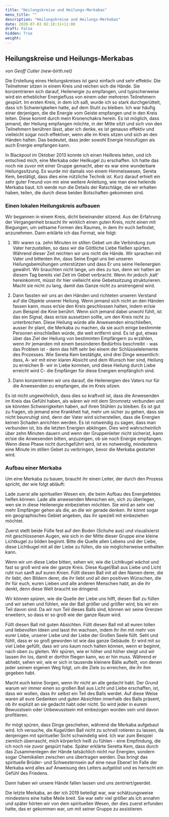 ```yaml
---
title: "Heilungskreise und Heilungs-Merkabas"
menu_title: ""
description: "Heilungskreise und Heilungs-Merkabas"
date: 2020-07-03 02:18:11+11:00
draft: False
hidden: True
weight:
---
```

## Heilungskreise und Heilungs-Merkabas

*von Geoff Cutler (new-birth.net)*

Die Erstellung eines Heilungskreises ist ganz einfach und sehr effektiv. Die Teilnehmer sitzen in einem Kreis und reichen sich die Hände. Sie konzentrieren sich darauf, Heilenergie zu empfangen, und typischerweise wird ein erheblicher Energiefluss von einem oder mehreren Teilnehmern gespürt. Im ersten Kreis, in dem ich saß, wurde ich so stark durchgerüttelt, dass ich Schwierigkeiten hatte, auf dem Stuhl zu bleiben. Ich war häufig einer derjenigen, die die Energie vom Geiste empfangen und in den Kreis leiten. Diese kommt durch mein Kronenchakra herein. Es ist möglich, dass jemand, der Heilung empfangen möchte, in der Mitte sitzt und sich von den Teilnehmern berühren lässt, aber ich denke, es ist genauso effektiv und vielleicht sogar noch effektiver, wenn alle im Kreis sitzen und sich an den Händen halten. Das bedeutet, dass jeder sowohl Energie hinzufügen als auch Energie empfangen kann.

In Blackpool im Oktober 2013 konnte ich einen Heilkreis leiten, und ich entschied mich, eine Merkaba oder Heilkugel zu erschaffen. Ich hatte das noch nie zuvor mit einer Gruppe gemacht, aber es war eine wunderbare Heilungssitzung. Es wurde mir damals von einem Himmelswesen, Sereta Kem, bestätigt, dass dies eine nützliche Technik ist. Kurz darauf erhielt ein sehr guter Freund von mir eine weitere Anleitung, wie man eine heilende Merkaba baut. Ich werde nun die Details der Ratschläge, die wir erhalten haben, teilen, die durch diese beiden Botschaften gekommen sind.

### Einen lokalen Heilungskreis aufbauen

Wir begannen in einem Kreis, dicht beieinander sitzend. Aus der Erfahrung der Vergangenheit braucht ihr wirklich einen guten Kreis, nicht einen mit Biegungen, um seltsame Formen des Raumes, in dem ihr euch befindet, anzunehmen. Dann erklärte ich das Format, wie folgt:

1. Wir waren ca. zehn Minuten im stillen Gebet um die Verbindung zum Vater herzustellen, so dass wir die Göttliche Liebe fließen spürten. Während dieser Zeit reichten wir uns nicht die Hände. Wir sprachen mit Vater und bittenten Ihn, dass Seine Engel uns bei unseren Heilungsbemühungen unterstützen und dass Er uns seine Heilenergien gewährt. Wir brauchten nicht lange, um dies zu tun, denn wir hatten an diesem Tag bereits viel Zeit im Gebet verbracht. Wenn ihr jedoch ‚kalt‘ hereinkommt, müsst ihr hier vielleicht eine Gebetssitzung strukturieren. Macht sie nicht zu lang, damit das Ganze nicht zu anstrengend wird.

2. Dann fassten wir uns an den Händen und richteten unseren Verstand auf die Objekte unserer Heilung. Wenn jemand sich nicht an den Händen fassen kann, muss er/sie den Kreis geschlossen halten, indem er/sie zum Beispiel die Knie berührt. Wenn sich jemand dabei unwohl fühlt, ist das ein Signal, dass er/sie aussetzen sollte, um den Kreis nicht zu unterbrechen. Diese Heilung würde alle Anwesenden einschließen, ausser ihr plant, die Merkaba zu machen, da sie auch einige bestimmte Personen einschließen würde, die weit entfernt sind. Es ist gut, etwas über das Ziel der Heilung von bestimmten Empfängern zu erzählen, wenn ihr jemanden mit einem besonderen Bedürfnis beschreibt - was das Problem ist - denn das hilft sehr bei einem der Schlüsselelemente des Prozesses. Wie Sereta Kem bestätigte, sind drei Dinge wesentlich: dass,
A- wir mit einer klaren Absicht und dem Wunsch hier sind, Heilung zu erreichen
B- wir in Liebe kommen, und diese Heilung durch Liebe erreicht wird
C- die Empfänger für diese Energien empfänglich sind.

3. Dann konzentrieren wir uns darauf, die Heilenergien des Vaters nur für die Anwesenden zu empfangen, die im Kreis sitzen.

Es ist nicht ungewöhnlich, dass dies so kraftvoll ist, dass die Anwesenden im Kreis das Gefühl haben, als wären wir mit dem Stromnetz verbunden und sie könnten Schwierigkeiten haben, auf ihren Stühlen zu bleiben. Es ist gut zu fragen, ob jemand eine Krankheit hat, mehr um sicher zu gehen, dass sie nicht beunruhigt sind, denn der Vater wird sicherstellen, dass die Energien keinen Schaden anrichten werden. Es ist notwendig zu sagen, dass man verbunden ist, bis die letzten Energien abklingen. Dies wird wahrscheinlich über zehn Minuten dauern und wenn der Gruppenleiter nicht sicherist, kann er/sie die Anwesenden bitten, anzuzeigen, ob sie noch Energie empfangen. Wenn diese Phase nicht durchgeführt wird, ist es notwendig, mindestens eine Minute im stillen Gebet zu verbringen, bevor die Merkaba gestartet wird.

### Aufbau einer Merkaba

Um eine Merkaba zu bauen, braucht ihr einen Leiter, der durch den Prozess spricht, der wie folgt abläuft:

Lade zuerst alle spirituellen Wesen ein, die beim Aufbau des Energiefeldes helfen können. Lade alle anwesenden Menschen ein, sich zu überlegen, wen sie in diese Heilenergie einbeziehen möchten. Sie wird an sehr viel mehr Empfänger gehen als die, an die wir gerade denken. Ihr könnt sogar ein geographisches Gebiet angeben, das ihr speziell mit einbeziehen möchtet.

Zuerst stellt beide Füße fest auf den Boden (Schuhe aus) und visualisierst mit geschlossenen Augen, wie sich in der Mitte dieser Gruppe eine kleine Lichtkugel zu bilden beginnt. Bitte die Quelle allen Lebens und der Liebe, diese Lichtkugel mit all der Liebe zu füllen, die sie möglicherweise enthalten kann.

Wenn wir um diese Liebe bitten, sehen wir, wie die Lichtkugel wächst und fast so groß wird wie der ganze Kreis. Diese Kugel/Ball aus Liebe und Licht ruht nun sanft auf euren Knien. Füllt diesen Ball mit all den Namen derer, die ihr liebt, den Bildern derer, die ihr liebt und all den positiven Wünschen, die ihr für euch, euren Lieben und alle anderen Menschen habt, an die ihr denkt, denn diese Welt braucht sie dringend.

Wir können spüren, wie die Quelle der Liebe uns hilft, diesen Ball zu füllen und wir sehen und fühlen, wie der Ball größer und größer wird, bis wir ein Teil davon sind. Da wir nun Teil dieses Balls sind, können wir seine Grenzen erweitern, so dass er so groß wie der ganze Raum wird.

Füllt diesen Ball mit guten Absichten. Füllt diesen Ball mit all euren tollen und liebevollen Ideen und lasst ihn wachsen, indem ihr ihn mit mehr von eurer Liebe, unserer Liebe und der Liebe der Großen Seele füllt. Seht und fühlt, dass er so groß geworden ist wie das ganze Gebäude. Er wird mit so viel Liebe gefüllt, dass wir uns kaum noch halten können, wenn er beginnt, nach oben zu gleiten. Wir spüren, wie er höher und höher steigt und wir lassen ihn los, damit er dorthin fliegen kann, wo er hin muss. Während er abhebt, sehen wir, wie er sich in tausende kleinere Bälle aufteilt, von denen jeder seinem eigenen Weg folgt, um die Ziele zu erreichen, die ihr ihm gegeben habt.

Macht euch keine Sorgen, wenn ihr nicht an alle gedacht habt. Der Grund warum wir immer einen so großen Ball aus Licht und Liebe erschaffen, ist, dass wir wollen, dass ihr selbst ein Teil des Balls werdet. Auf diese Weise waren all eure Gedanken und guten Absichten innerhalb des Balls präsent, ob ihr explizit an sie gedacht habt oder nicht. So wird jeder in eurem Bewusstsein oder Unbewusstsein mit einbezogen worden sein und davon profitieren.

Ihr mögt spüren, dass Dinge geschehen, während die Merkaba aufgebaut wird. Ich versuche, die Kugel/den Ball nicht zu schnell rotieren zu lassen, da denjenigen mit spiritueller Sicht schwindelig wird. Ich war zum Beispiel ziemlich überrascht, mich körperlich heiß zu fühlen - eine Empfindung, die ich noch nie zuvor gespürt habe. Später erklärte Seretta Kem, dass durch das Zusammenlegen der Hände tatsächlich nicht nur Energien, sondern sogar Chemikalien zwischen uns übertragen werden. Das bringt das spirituelle Brüder- und Schwesternsein auf eine neue Ebene! Im Falle der Merkaba wird alles auf Anweisung des Leiters aufgelöst und es herrscht ein Gefühl des Friedens.

Dann haben wir unsere Hände fallen lassen und uns zentriert/geerdet.

Die letzte Merkaba, an der ich 2019 beteiligt war, war schätzungsweise mindestens eine halbe Meile breit. Sie war sehr viel größer als ich annahm und später hörten wir von dem spirituellen Wesen, der dies zuerst erfunden hatte, das er gekommen war, um mit seiner Gruppe zu assistieren.
